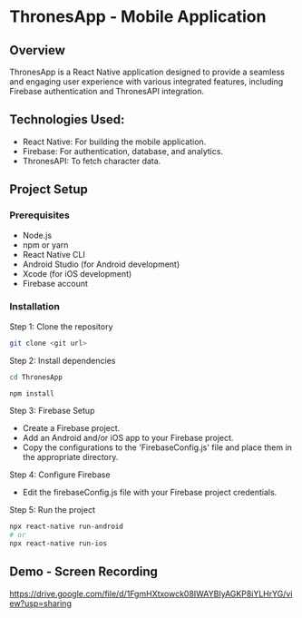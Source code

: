 # ThronesApp - Mobile Application
## Overview
ThronesApp is a React Native application designed to provide a seamless and engaging user experience with various integrated features, including Firebase authentication and ThronesAPI integration.
## Technologies Used:
- React Native: For building the mobile application.
- Firebase: For authentication, database, and analytics.
- ThronesAPI: To fetch character data.

## Project Setup

### Prerequisites

- Node.js
- npm or yarn
- React Native CLI
- Android Studio (for Android development)
- Xcode (for iOS development)
- Firebase account

### Installation

Step 1: Clone the repository

```bash
git clone <git url>
```

Step 2: Install dependencies
```bash
cd ThronesApp
```
```bash
npm install
```

Step 3: Firebase Setup
- Create a Firebase project.
- Add an Android and/or iOS app to your Firebase project.
- Copy the configurations to the 'FirebaseConfig.js' file and place them in the appropriate directory.

Step 4: Configure Firebase
- Edit the firebaseConfig.js file with your Firebase project credentials.

Step 5: Run the project
```bash
npx react-native run-android
# or
npx react-native run-ios
```

## Demo - Screen Recording
https://drive.google.com/file/d/1FgmHXtxowck08IWAYBIyAGKP8iYLHrYG/view?usp=sharing
